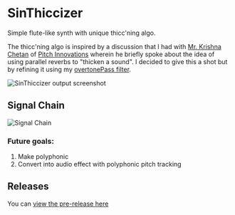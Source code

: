 # SinThiccizer
 Simple flute-like synth with unique thicc'ning algo.

 The thicc'ning algo is inspired by a discussion that I had with [Mr. Krishna Chetan](https://www.linkedin.com/in/krishna-chetan-t-r-8b0a2a66/) of [Pitch Innovations](https://www.pitchinnovations.com/) wherein he briefly spoke about the idea of using parallel reverbs to "thicken a sound".
 I decided to give this a shot but by refining it using my [overtonePass filter](https://github.com/ethandjoseph/Overtone-Pass-Filter).

![SinThiccizer output screenshot](https://github.com/ethandjoseph/SinThiccizer/blob/main/testBed%20screenshot.png)

## Signal Chain
![Signal Chain](https://github.com/ethandjoseph/Sinthethicc/blob/main/Signal%20Chain.png)

### Future goals:
1. Make polyphonic
2. Convert into audio effect with polyphonic pitch tracking

## Releases
You can [view the pre-release here](https://github.com/ethandjoseph/Sinthethicc/releases)
